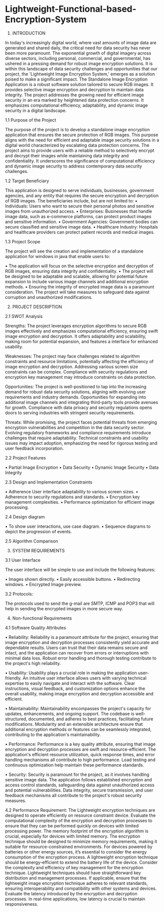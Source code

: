# Lightweight-Functional-based-Encryption-System

1. INTRODUCTION

In today's increasingly digital world, where vast amounts of image data are generated and shared daily, the critical need for data security has never been more paramount. The exponential growth of digital imagery across diverse sectors, including personal, commercial, and governmental, has ushered in a pressing demand for robust image encryption solutions. It is within this landscape of data security challenges and opportunities that our project, the 'Lightweight Image Encryption System,' emerges as a solution poised to make a significant impact.
The Standalone Image Encryption Application is a robust software solution tailored to secure RGB images. It provides selective image encryption and decryption to maintain data integrity. The project addresses the growing need for efficient image security in an era marked by heightened data protection concerns. It emphasizes computational efficiency, adaptability, and dynamic image security in a digital landscape.

1.1	Purpose of the Project

The purpose of the project is to develop a standalone image encryption application that ensures the secure protection of RGB images. This purpose aligns with the need for efficient and adaptable image security solutions in a digital world characterized by escalating data protection concerns. The project aims to provide users with a reliable method to selectively encrypt and decrypt their images while maintaining data integrity and confidentiality. It underscores the significance of computational efficiency and dynamic image security to address contemporary data security challenges.

1.2 Target Beneficiary

This application is designed to serve individuals, businesses, government agencies, and any entity that requires the secure encryption and decryption of RGB images. 
The beneficiaries include, but are not limited to: 
•	Individuals: Users who want to secure their personal photos and sensitive images from unauthorized access. 
•	Enterprises: Businesses that handle image data, such as e-commerce platforms, can protect product images and sensitive information. 
•	Government Agencies: Government bodies can secure classified and sensitive image data. 
•	Healthcare Industry: Hospitals and healthcare providers can protect patient records and medical images.




1.3 Project Scope
	
The project will see the creation and implementation of a standalone application for windows in java that enable users to:

•	The application will focus on the selective encryption and decryption of RGB images, ensuring data integrity and confidentiality.
•	The project will be designed to be adaptable and scalable, allowing for potential future expansion to include various image channels and additional encryption methods.
•	Ensuring the integrity of encrypted image data is a paramount consideration. The project will take measures to safeguard data against corruption and unauthorized modifications.


2. PROJECT DESCRIPTION

2.1 SWOT Analysis

Strengths:
The project leverages encryption algorithms to secure RGB images effectively and emphasizes computational efficiency, ensuring swift image encryption and decryption. It offers adaptability and scalability, making room for potential expansion, and features a interface for enhanced usability.

Weaknesses:
The project may face challenges related to algorithm constraints and resource limitations, potentially affecting the efficiency of image encryption and decryption. Addressing various screen size constraints can be complex. Compliance with security regulations and encryption key management may introduce constraints on data protection.

Opportunities:
The project is well-positioned to tap into the increasing demand for robust data security solutions, aligning with evolving user requirements and industry demands. Opportunities for expanding into additional image channels and integrating third-party tools provide avenues for growth. Compliance with data privacy and security regulations opens doors to serving industries with stringent security requirements.


Threats:
While promising, the project faces potential threats from emerging encryption vulnerabilities and competition in the data security sector. Evolving regulatory frameworks and compliance requirements introduce challenges that require adaptability. Technical constraints and usability issues may impact adoption, emphasizing the need for rigorous testing and user feedback incorporation.

2.2	Project Features

•	Partial Image Encryption
•	Data Security 
•	Dynamic Image Security 
•	Data Integrity

2.3 Design and Implementation Constraints

•	Adherence User interface adaptability to various screen sizes. 
•	Adherence to security regulations and standards. 
•	Encryption key management complexities. 
•	Performance optimization for efficient image processing.

2.4 Design diagram

•	To show user interactions, use case diagram.
•	Sequence diagrams to depict the progression of events.  







2.5 Algorithm Comparison 
 




3. SYSTEM REQUIREMENTS

3.1 User Interface

The user interface will be simple to use and include the following features:

•	Images shown directly.
•	Easily accessible buttons.
•	Redirecting windows.
•	Encrypted Image preview.


3.2 Protocols:

The protocols used to send the g-mail are SMTP, ICMP and POP3 that will help in sending    the encrypted images in more secure way. 

4. Non-functional Requirements


4.1 Software Quality Attributes

•	Reliability: Reliability is a paramount attribute for the project, ensuring that image encryption and decryption processes consistently yield accurate and dependable results. Users can trust that their data remains secure and intact, and the application can recover from errors or interruptions with minimal data loss. Robust error handling and thorough testing contribute to the project's high reliability.

•	Usability: Usability plays a crucial role in making the application user-friendly. An intuitive user interface allows users with varying technical expertise to easily navigate and interact with the software. Clear instructions, visual feedback, and customization options enhance the overall usability, making image encryption and decryption accessible and efficient.

•	Maintainability: Maintainability encompasses the project's capacity for updates, enhancements, and ongoing support. The codebase is well-structured, documented, and adheres to best practices, facilitating future modifications. Modularity and an extensible architecture ensure that additional encryption methods or features can be seamlessly integrated, contributing to the application's maintainability.

•	Performance: Performance is a key quality attribute, ensuring that image encryption and decryption processes are swift and resource-efficient. The application's efficient resource utilization, quick response times, and error handling mechanisms all contribute to high performance. Load testing and continuous optimization help maintain these performance standards.

•	Security: Security is paramount for the project, as it involves handling sensitive image data. The application follows established encryption and access control standards, safeguarding data against unauthorized access and potential vulnerabilities. Data integrity, secure transmission, and user feedback mechanisms all contribute to the project's robust security measures.


4.2 Performance Requirement:
The Lightweight encryption techniques are designed to operate efficiently on resource constraint device. Evaluate the computational complexity of the encryption and decryption processes to ensure that they can be performed quickly on devices with limited processing power. The memory footprint of the encryption algorithm is crucial, especially for devices with limited memory. The encryption technique should be designed to minimize memory requirements, making it suitable for resource-constrained environments. For devices powered by batteries or other energy sources, it’s essential to consider the energy consumption of the encryption process. A lightweight encryption technique should be energy-efficient to extend the battery life of the device. Consider the complexity and efficiency of key management for the encryption technique. Lightweight techniques should have straightforward key distribution and management processes. If applicable, ensure that the lightweight image encryption technique adheres to relevant standards, ensuring interoperability and compatibility with other systems and devices. Evaluate the latency introduced by the encryption and decryption processes. In real-time applications, low latency is crucial to maintain responsiveness. 
